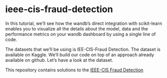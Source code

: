 # ieee-cis-fraud-detection

In this tutorial, we’ll see how the wandb’s direct integration with scikit-learn enables you to visualize all the details about the model, data and the performance metrics on your wandb dashboard by using a single line of code.

The datasets that we’ll be using is IEE-CIS-Fraud Detection. The dataset is available on Kaggle. We’ll build our code on top of an approach already available on github.
Let’s have a look at the dataset.

This repository contains solutions to the [IEEE-CIS Fraud Detection](https://www.kaggle.com/c/ieee-fraud-detection)


